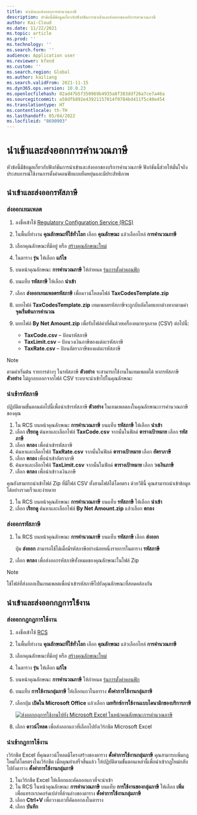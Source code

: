 ```yaml
---
title: นําเข้าและส่งออกการคํานวณภาษี
description: หัวข้อนี้มีข้อมูลเกี่ยวกับฟังก์ชันการนําเข้าและส่งออกของบริการคํานวณภาษี
author: Kai-Cloud
ms.date: 11/22/2021
ms.topic: article
ms.prod: ''
ms.technology: ''
ms.search.form: ''
audience: Application user
ms.reviewer: kfend
ms.custom: ''
ms.search.region: Global
ms.author: kailiang
ms.search.validFrom: 2021-11-15
ms.dyn365.ops.version: 10.0.23
ms.openlocfilehash: 02ad47b5f350969b4935a8f383ddf26a7ce7a46a
ms.sourcegitcommit: a58dfb892e43921157014f0784bd411f5c40e454
ms.translationtype: HT
ms.contentlocale: th-TH
ms.lasthandoff: 05/04/2022
ms.locfileid: "8690903"
---
```

# <a name="import-and-export-tax-calculations"></a>นําเข้าและส่งออกการคํานวณภาษี

หัวข้อนี้มีข้อมูลเกี่ยวกับฟังก์ชันการนําเข้าและส่งออกของบริการคํานวณภาษี ฟังก์ชันนี้ช่วยให้มั่นใจถึงประสบการณ์ใช้งานการตั้งค่าคอนฟิกแบบยืดหยุ่นและมีประสิทธิภาพ

## <a name="import-and-export-tax-codes"></a>นําเข้าและส่งออกรหัสภาษี

### <a name="export-templates"></a>ส่งออกเทมเพลต

1. ลงชื่อเข้าใช้ [Regulatory Configuration Service (RCS)](https://marketing.configure.global.dynamics.com/)
2. ในพื้นที่ทำงาน **คุณลักษณะที่ใช้ทั่วโลก** เลือก **คุณลักษณะ** แล้วเลือกไทล์ **การคํานวณภาษี**
3. เลือกคุณลักษณะที่มีอยู่ หรือ [สร้างคุณลักษณะใหม่](global-get-started-with-tax-calculation-service.md#set-up-tax-calculation-in-rcs)
4. ในตาราง **รุ่น** ให้เลือก **แก้ไข**
5. บนหน้าคุณลักษณะ **การคำนวณภาษี** ให้กําหนด [รุ่นการตั้งค่าคอนฟิก](global-get-started-with-tax-calculation-service.md#set-up-tax-calculation-in-rcs)
6. บนแท็บ **รหัสภาษี** ให้เลือก **นำเข้า**
7. เลือก **ส่งออกเทมเพลตรหัสภาษี** เพื่อดาวน์โหลดไฟล์ **TaxCodesTemplate.zip**
8. แยกไฟล์ **TaxCodesTemplate.zip** เทมเพลตรหัสภาษีจะถูกบีบอัดโดยแยกต่างหากตามค่า **จุดเริ่มต้นการคำนวณ**
9. แยกไฟล์ **By Net Amount.zip** เพื่อรับไฟล์ค่าที่คั่นด้วยเครื่องหมายจุลภาค (CSV) ต่อไปนี้:

    - **TaxCode.csv** – ป้อนรหัสภาษี
    - **TaxLimit.csv** – ป้อนวงเงินภาษีของแต่ละรหัสภาษี
    - **TaxRate.csv** – ป้อนอัตราภาษีของแต่ละรหัสภาษี

> [!NOTE]
> ตามค่าเริ่มต้น รายการต่างๆ ในรหัสภาษี **ตัวอย่าง** จะสามารถใช้งานในเทมเพลตได้ หากรหัสภาษี **ตัวอย่าง** ไม่ถูกลบออกจากไฟล์ CSV ระบบจะนําเข้าไปในคุณลักษณะ

### <a name="import-tax-codes"></a>นำเข้ารหัสภาษี

ปฏิบัติตามขั้นตอนต่อไปนี้เพื่อนําเข้ารหัสภาษี **ตัวอย่าง** ในเทมเพลตลงในคุณลักษณะการคํานวณภาษีของคุณ

1. ใน RCS บนหน้าคุณลักษณะ **การคำนวณภาษี** บนแท็บ **รหัสภาษี** ให้เลือก **นําเข้า**
2. เลือก **เรียกดู** ค้นหาและเลือกไฟล์ **TaxCode.csv** จากนั้นในฟิลด์ **ตารางเป้าหมาย** เลือก **รหัสภาษี**
3. เลือก **ตกลง** เพื่อนำเข้ารหัสภาษี
4. ค้นหาและเลือกไฟล์ **TaxRate.csv** จากนั้นในฟิลด์ **ตารางเป้าหมาย** เลือก **อัตราภาษี**
5. เลือก **ตกลง** เพื่อนำเข้าอัตราภาษี
6. ค้นหาและเลือกไฟล์ **TaxLimit.csv** จากนั้นในฟิลด์ **ตารางเป้าหมาย** เลือก **วงเงินภาษี**
7. เลือก **ตกลง** เพื่อนำเข้าวงเงินภาษี

คุณยังสามารถนําเข้าไฟล์ Zip ที่มีไฟล์ CSV ทั้งสามไฟล์ได้โดยตรง ด้วยวิธีนี้ คุณสามารถนําเข้าข้อมูลได้อย่างรวดเร็วและง่ายดาย

1. ใน RCS บนหน้าคุณลักษณะ **การคำนวณภาษี** บนแท็บ **รหัสภาษี** ให้เลือก **นําเข้า**
2. เลือก **เรียกดู** ค้นหาและเลือกไฟล์ **By Net Amount.zip** แล้วเลือก **ตกลง**

### <a name="export-tax-codes"></a>ส่งออกรหัสภาษี

1. ใน RCS บนหน้าคุณลักษณะ **การคำนวณภาษี** บนแท็บ **รหัสภาษี** เลือก **ส่งออก**

    ปุ่ม **ส่งออก** สามารถใช้ได้เมื่อมีรหัสภาษีอย่างน้อยหนึ่งรายการในตาราง **รหัสภาษี**

2. เลือก **ตกลง** เพื่อส่งออกรหัสภาษีทั้งหมดของคุณลักษณะในไฟล์ Zip

> [!NOTE]
> ใช้ไฟล์ที่ส่งออกเป็นเทมเพลตเพื่อนําเข้ารหัสภาษีไปยังคุณลักษณะที่สอดคล้องกัน

## <a name="import-and-export-applicability-rules"></a>นําเข้าและส่งออกกฎการใช้งาน

### <a name="export-applicability-rules"></a>ส่งออกกฎกฎการใช้งาน

1. ลงชื่อเข้าใช้ [RCS](https://marketing.configure.global.dynamics.com/)
2. ในพื้นที่ทำงาน **คุณลักษณะที่ใช้ทั่วโลก** เลือก **คุณลักษณะ** แล้วเลือกไทล์ **การคํานวณภาษี**
3. เลือกคุณลักษณะที่มีอยู่ หรือ [สร้างคุณลักษณะใหม่](global-get-started-with-tax-calculation-service.md#set-up-tax-calculation-in-rcs)
4. ในตาราง **รุ่น** ให้เลือก **แก้ไข**
5. บนหน้าคุณลักษณะ **การคำนวณภาษี** ให้กําหนด [รุ่นการตั้งค่าคอนฟิก](global-get-started-with-tax-calculation-service.md#set-up-tax-calculation-in-rcs)
6. บนแท็บ **การใช้งานกลุ่มภาษี** ให้เลือกแถวในตาราง **ตั้งค่าการใช้งานกลุ่มภาษี**
7. เลือกปุ่ม **เปิดใน Microsoft Office** แล้วเลือก **เมทริกซ์การใช้งานแบบไดนามิกของบริการภาษี**

    [![ส่งออกกฎการใช้งานไปยัง Microsoft Excel ในหน้าคุณลักษณะการคํานวณภาษี](./media/tax-cal-import-export-1.png)](./media/tax-cal-import-export-1.png)

8. เลือก **ดาวน์โหลด** เพื่อส่งออกแถวที่เลือกไปยังเวิร์กชีต Microsoft Excel

### <a name="import-applicability-rules"></a>นำเข้ากฎการใช้งาน

เวิร์กชีต Excel ที่คุณดาวน์โหลดมีโครงสร้างของตาราง **ตั้งค่าการใช้งานกลุ่มภาษี** คุณสามารถเพิ่มกฎใหม่ได้โดยตรงในเวิร์กชีต เมื่อคุณทำเสร็จสิ้นแล้ว ให้ปฏิบัติตามขั้นตอนเหล่านี้เพื่อนําเข้ากฎใหม่กลับไปยังตาราง **ตั้งค่าการใช้งานกลุ่มภาษี**

1. ในเวิร์กชีต Excel ให้เลือกและคัดลอกแถวที่จะนําเข้า
2. ใน RCS ในหน้าคุณลักษณะ **การคํานวณภาษี** บนแท็บ **การใช้งานของกลุ่มภาษี** ให้เลือก **เพิ่ม** เพื่อแทรกเรกคอร์ดเปล่าที่ด้านล่างของตาราง **ตั้งค่าการใช้งานกลุ่มภาษี**
3. เลือก **Ctrl+V** เพื่อวางแถวที่คัดลอกลงในตาราง
4. เลือก **บันทึก**
